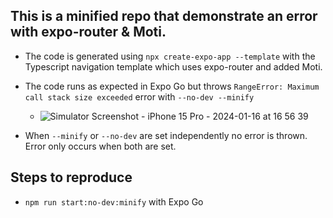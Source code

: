 ## This is a minified repo that demonstrate an error with expo-router & Moti.

- The code is generated using `npx create-expo-app --template` with the Typescript navigation template which uses expo-router and added Moti.
- The code runs as expected in Expo Go but throws `RangeError: Maximum call stack size exceeded` error with `--no-dev --minify`

  - ![Simulator Screenshot - iPhone 15 Pro - 2024-01-16 at 16 56 39](https://github.com/lsps9150414/expo-router-moti-bug/assets/5022617/5a367464-3977-47c1-9925-d09faf897c43)

- When `--minify` or `--no-dev` are set independently no error is thrown. Error only occurs when both are set.

## Steps to reproduce

- `npm run start:no-dev:minify` with Expo Go
